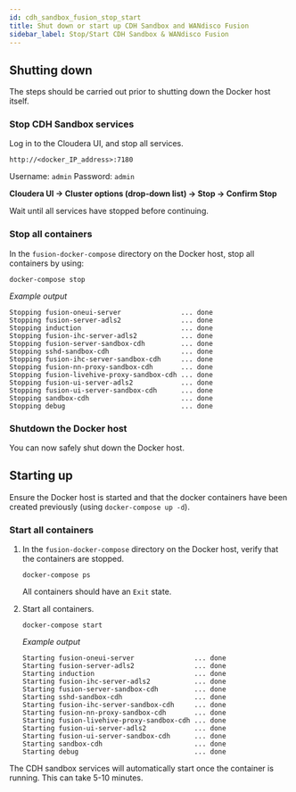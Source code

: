 ```yaml
---
id: cdh_sandbox_fusion_stop_start
title: Shut down or start up CDH Sandbox and WANdisco Fusion
sidebar_label: Stop/Start CDH Sandbox & WANdisco Fusion
---
```


## Shutting down

The steps should be carried out prior to shutting down the Docker host itself.

### Stop CDH Sandbox services

Log in to the Cloudera UI, and stop all services.

`http://<docker_IP_address>:7180`

Username: `admin`
Password: `admin`

**Cloudera UI -> Cluster options (drop-down list) -> Stop -> Confirm Stop**

Wait until all services have stopped before continuing.

### Stop all containers

In the `fusion-docker-compose` directory on the Docker host, stop all containers by using:

`docker-compose stop`

_Example output_

```text
Stopping fusion-oneui-server               ... done
Stopping fusion-server-adls2               ... done
Stopping induction                         ... done
Stopping fusion-ihc-server-adls2           ... done
Stopping fusion-server-sandbox-cdh         ... done
Stopping sshd-sandbox-cdh                  ... done
Stopping fusion-ihc-server-sandbox-cdh     ... done
Stopping fusion-nn-proxy-sandbox-cdh       ... done
Stopping fusion-livehive-proxy-sandbox-cdh ... done
Stopping fusion-ui-server-adls2            ... done
Stopping fusion-ui-server-sandbox-cdh      ... done
Stopping sandbox-cdh                       ... done
Stopping debug                             ... done
```

### Shutdown the Docker host

You can now safely shut down the Docker host.

## Starting up

Ensure the Docker host is started and that the docker containers have been created previously (using `docker-compose up -d`).

### Start all containers

1. In the `fusion-docker-compose` directory on the Docker host, verify that the containers are stopped.

   `docker-compose ps`

   All containers should have an `Exit` state.

1. Start all containers.

   `docker-compose start`

   _Example output_

   ```text
   Starting fusion-oneui-server               ... done
   Starting fusion-server-adls2               ... done
   Starting induction                         ... done
   Starting fusion-ihc-server-adls2           ... done
   Starting fusion-server-sandbox-cdh         ... done
   Starting sshd-sandbox-cdh                  ... done
   Starting fusion-ihc-server-sandbox-cdh     ... done
   Starting fusion-nn-proxy-sandbox-cdh       ... done
   Starting fusion-livehive-proxy-sandbox-cdh ... done
   Starting fusion-ui-server-adls2            ... done
   Starting fusion-ui-server-sandbox-cdh      ... done
   Starting sandbox-cdh                       ... done
   Starting debug                             ... done
   ```

The CDH sandbox services will automatically start once the container is running. This can take 5-10 minutes.
